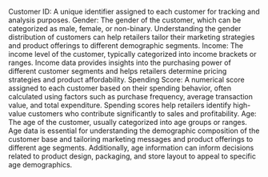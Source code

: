 Customer ID: A unique identifier assigned to each customer for tracking and analysis purposes.
Gender: The gender of the customer, which can be categorized as male, female, or non-binary. Understanding the gender distribution of customers can help retailers tailor their marketing strategies and product offerings to different demographic segments.
Income: The income level of the customer, typically categorized into income brackets or ranges. Income data provides insights into the purchasing power of different customer segments and helps retailers determine pricing strategies and product affordability.
Spending Score: A numerical score assigned to each customer based on their spending behavior, often calculated using factors such as purchase frequency, average transaction value, and total expenditure. Spending scores help retailers identify high-value customers who contribute significantly to sales and profitability.
Age: The age of the customer, usually categorized into age groups or ranges. Age data is essential for understanding the demographic composition of the customer base and tailoring marketing messages and product offerings to different age segments. Additionally, age information can inform decisions related to product design, packaging, and store layout to appeal to specific age demographics.
